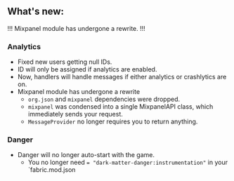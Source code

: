 ## What's new:

!!! Mixpanel module has undergone a rewrite. !!!

### Analytics

* Fixed new users getting null IDs.
* ID will only be assigned if analytics are enabled.
* Now, handlers will handle messages if either analytics or crashlytics are on.
* Mixpanel module has undergone a rewrite
  * `org.json` and `mixpanel` dependencies were dropped.
  * `mixpanel` was condensed into a single MixpanelAPI class, which immediately sends your request.
  * `MessageProvider` no longer requires you to return anything.

### Danger

* Danger will no longer auto-start with the game.
  * You no longer need `= "dark-matter-danger:instrumentation"` in your `fabric.mod.json
